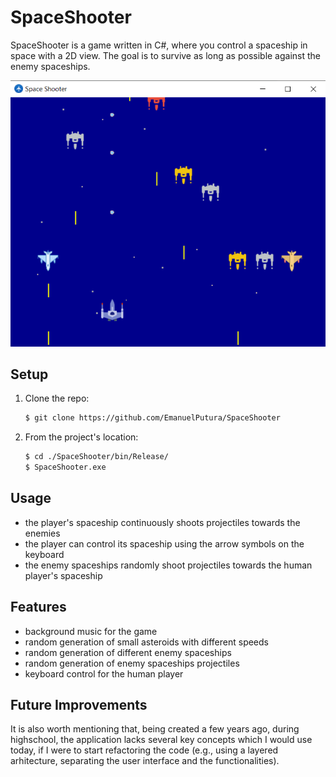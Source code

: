 # SpaceShooter
SpaceShooter is a game written in C#, where you control a spaceship in space with a 2D view. The goal is to survive as long as possible against the enemy spaceships.
 
![Game](https://github.com/EmanuelPutura/SpaceShooter/blob/main/img/game.png)
 
 
 ## Setup
 1. Clone the repo:
    ```sh
    $ git clone https://github.com/EmanuelPutura/SpaceShooter
    ```
 2. From the project's location:
    ```sh
    $ cd ./SpaceShooter/bin/Release/
    $ SpaceShooter.exe
    ```

 
 ## Usage
 - the player's spaceship continuously shoots projectiles towards the enemies
 - the player can control its spaceship using the arrow symbols on the keyboard
 - the enemy spaceships randomly shoot projectiles towards the human player's spaceship


 ## Features
 - background music for the game
 - random generation of small asteroids with different speeds
 - random generation of different enemy spaceships
 - random generation of enemy spaceships projectiles
 - keyboard control for the human player


 ## Future Improvements
It is also worth mentioning that, being created a few years ago, during highschool, the application lacks several key concepts which I would use today, if I were to start  refactoring the code (e.g., using a layered arhitecture, separating the user interface and the functionalities).

